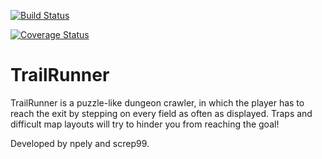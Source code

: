 [![Build Status](https://travis-ci.org/npely/TrailRunner.svg?branch=master)](https://travis-ci.org/npely/TrailRunner)

[![Coverage Status](https://coveralls.io/repos/github/npely/TrailRunner/badge.svg?branch=master)](https://coveralls.io/github/npely/TrailRunner?branch=master)

# TrailRunner
TrailRunner is a puzzle-like dungeon crawler, in which the player has to reach the exit by stepping on every field as often as displayed. Traps and difficult map layouts will try to hinder you from reaching the goal!

Developed by npely and screp99.

